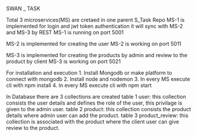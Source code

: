 SWAN _ TASK

Total 3 microservices(MS) are cretaed in one parent S_Task Repo
MS-1 is implemented for login and jwt token authentication it will sync with MS-2 and MS-3 by REST
MS-1 is running on port 5001

MS-2 is implemented for creating the user 
MS-2 is working on port 5011

MS-3 is implemented for creating the products by admin and review to the product by client 
MS-3 is working on port 5021

For installation and execution 
    1. Install Mongodb or make platform to connect with mongodb
    2. Install node and nodemon
    3. In every MS execute cli with npm install
    4. In every MS execute cli with npm start
    
In Database there are 3 collections are created
table 1 user: this collection consists the user details and defines the role of the user, this privilage is given to the admin user.
table 2 product: this collection consists the product details where admin user can add the product.
table 3 product_review: this collection is associated with the product where the client user can give review to the product.

